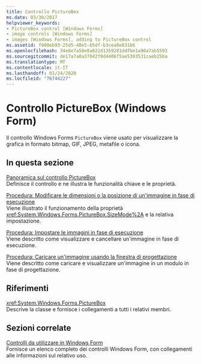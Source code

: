 ```yaml
---
title: Controllo PictureBox
ms.date: 03/30/2017
helpviewer_keywords:
- PictureBox control [Windows Forms]
- image controls [Windows Forms]
- images [Windows Forms], adding to PictureBox control
ms.assetid: f900eb93-25d5-40e5-b5df-b3cea0e831b6
ms.openlocfilehash: 34e6e7a58e8a022d1359281ddfbe1a90a7ab5593
ms.sourcegitcommit: de17a7a0a37042f0d4406f5ae5393531caeb25ba
ms.translationtype: MT
ms.contentlocale: it-IT
ms.lasthandoff: 01/24/2020
ms.locfileid: "76744227"
---
```

# <a name="picturebox-control-windows-forms"></a>Controllo PictureBox (Windows Form)
Il controllo Windows Forms `PictureBox` viene usato per visualizzare la grafica in formato bitmap, GIF, JPEG, metafile o icona.  
  
## <a name="in-this-section"></a>In questa sezione  
 [Panoramica sul controllo PictureBox](picturebox-control-overview-windows-forms.md)  
 Definisce il controllo e ne illustra le funzionalità chiave e le proprietà.  
  
 [Procedura: Modificare le dimensioni o la posizione di un'immagine in fase di esecuzione](how-to-modify-the-size-or-placement-of-a-picture-at-run-time-windows-forms.md)  
 Viene illustrato il funzionamento della proprietà <xref:System.Windows.Forms.PictureBox.SizeMode%2A> e la relativa impostazione.  
  
 [Procedura: Impostare le immagini in fase di esecuzione](how-to-set-pictures-at-run-time-windows-forms.md)  
 Viene descritto come visualizzare e cancellare un'immagine in fase di esecuzione.  
  
 [Procedura: Caricare un'immagine usando la finestra di progettazione](how-to-load-a-picture-using-the-designer-windows-forms.md)  
 Viene descritto come caricare e visualizzare un'immagine in un modulo in fase di progettazione.  
  
## <a name="reference"></a>Riferimenti  
 <xref:System.Windows.Forms.PictureBox>  
 Descrive la classe e fornisce i collegamenti a tutti i relativi membri.  
  
## <a name="related-sections"></a>Sezioni correlate  
 [Controlli da utilizzare in Windows Form](controls-to-use-on-windows-forms.md)  
 Fornisce un elenco completo dei controlli Windows Form, con collegamenti alle informazioni sul relativo uso.
